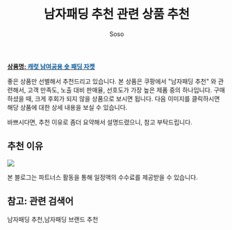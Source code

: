 ﻿---
layout: post
title:  "남자패딩 추천 관련 상품 추천"
author: Soso
categories: [ 패션의류 ]
tags: [남자패딩 추천,남자패딩 브랜드 추천]
image: https://ads-partners.coupang.com/image1/4rjNdgeI2Hk18jYl4mSlt1fPn6nhnvHc-pjgEbwei6_hTSS5s6FIrAdb26mz5HtyUDZa3qIwwNJK4uFyOJTez4RTQd6nqsqQVTDydOtw0oiCezkj7J4-nLTOgT_i-WJmtWgM5y-bASxlgwxHv1P9NA9W8rX2pt9BqNPiAZueczDAPruQ25YtkJBMNcQOxCUecZvH0w7wZM8s8DAgQcBBXXz9uVB_OmxmhR_wIXtRzzfHPWjX9szZShvFuSBxMQepUfg2r_VRdRKlgSlpeo2ohg== 
description: "쿠팡에서 남자패딩 추천 관련 상품으로 가장 고객 선호도가 높은 제품 중 하나입니다."
---

<a href="https://link.coupang.com/re/AFFSDP?lptag=AF5673682&pageKey=2111547192&itemId=15155138129&vendorItemId=82376607435&traceid=V0-153-b9bca2a11aff372f&requestid=20231116175655897213241398&token=31850C%7CMIXED"><b>상품명: <font color='#01579B'>캐럿 남여공용 숏 패딩 자켓</font></b></a>

좋은 상품만 선별해서 추천드리고 있습니다.
본 상품은 쿠팡에서 "남자패딩 추천" 와 관련해서, 고객 만족도, 노출 대비 판매율, 선호도가 가장 높은 제품 중의 하나입니다.
구매하셨을 때, 크게 후회가 되지 않을 상품으로 보시면 됩니다. 
다음 이미지를 클릭하시면 해당 상품에 대한 상세 내용을 보실 수 있습니다.

바쁘시다면, 추천 이유로 좀더 요약해서 설명드렸으니, 참고 부탁드립니다.

## 추천 이유 

<a href="https://link.coupang.com/re/AFFSDP?lptag=AF5673682&pageKey=2111547192&itemId=15155138129&vendorItemId=82376607435&traceid=V0-153-b9bca2a11aff372f&requestid=20231116175655897213241398&token=31850C%7CMIXED"><img src="https://thumbnail6.coupangcdn.com/thumbnails/remote/q89/image/retail/images/7029892317970192-142fc95b-87fe-45a5-be98-109b08895873.jpg"></a> 

본 블로그는 파트너스 활동을 통해 일정액의 수수료를 제공받을 수 있습니다.

## 참고: 관련 검색어    
남자패딩 추천,남자패딩 브랜드 추천